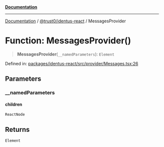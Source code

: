 [**Documentation**](../../../README.md)

***

[Documentation](../../../README.md) / [@trust0/identus-react](../README.md) / MessagesProvider

# Function: MessagesProvider()

> **MessagesProvider**(`__namedParameters`): `Element`

Defined in: [packages/identus-react/src/provider/Messages.tsx:26](https://github.com/trust0-project/identus/blob/d801dc9b1212a2e9539a33784dde38c239563e9f/packages/identus-react/src/provider/Messages.tsx#L26)

## Parameters

### \_\_namedParameters

#### children

`ReactNode`

## Returns

`Element`
